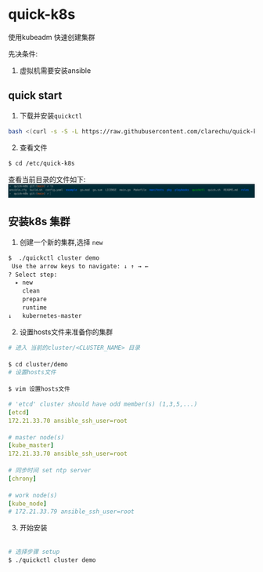 # quick-k8s
使用kubeadm 快速创建集群

先决条件:

1. 虚拟机需要安装ansible

## quick start

1. 下载并安装`quickctl`
```bash
bash <(curl -s -S -L https://raw.githubusercontent.com/clarechu/quick-k8s/main/quick.sh)
```

2. 查看文件

```bash
$ cd /etc/quick-k8s
```

查看当前目录的文件如下:
![k8s](png/k8s-files.png)


## 安装k8s 集群

1. 创建一个新的集群,选择 `new`

```bash
$  ./quickctl cluster demo
 Use the arrow keys to navigate: ↓ ↑ → ←
? Select step:
  ▸ new
    clean
    prepare
    runtime
↓   kubernetes-master
```

2. 设置hosts文件来准备你的集群

```bash
# 进入 当前的cluster/<CLUSTER_NAME> 目录

$ cd cluster/demo
# 设置hosts文件

$ vim 设置hosts文件
```

```yaml
# 'etcd' cluster should have odd member(s) (1,3,5,...)
[etcd]
172.21.33.70 ansible_ssh_user=root

# master node(s)
[kube_master]
172.21.33.70 ansible_ssh_user=root

# 同步时间 set ntp server
[chrony]

# work node(s)
[kube_node]
# 172.21.33.79 ansible_ssh_user=root

```

3. 开始安装

```bash

# 选择步骤 setup
$ ./quickctl cluster demo


```